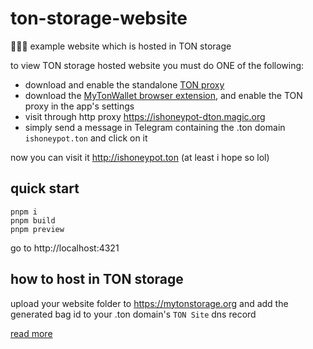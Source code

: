 # ton-storage-website
💎💾📄 example website which is hosted in TON storage

to view TON storage hosted website you must do ONE of the following:
- download and enable the standalone [TON proxy](https://github.com/xssnick/Tonutils-Proxy)
- download the [MyTonWallet browser extension](https://mytonwallet.io), and enable the TON proxy in the app's settings
- visit through http proxy https://ishoneypot-dton.magic.org
- simply send a message in Telegram containing the .ton domain `ishoneypot.ton` and click on it

now you can visit it http://ishoneypot.ton (at least i hope so lol)

## quick start
```
pnpm i
pnpm build
pnpm preview
```
go to http://localhost:4321

## how to host in TON storage

upload your website folder to https://mytonstorage.org and add the generated bag id to your .ton domain's `TON Site` dns record

[read more](src/components/markdown/howto.md)

